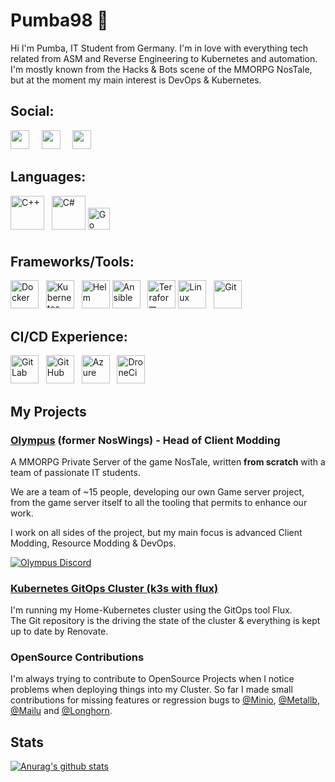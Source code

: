 # Pumba98 🤘

Hi I'm Pumba, IT Student from Germany. I'm in love with everything tech related from ASM and Reverse Engineering to Kubernetes and automation.
I'm mostly known from the Hacks & Bots scene of the MMORPG NosTale, but at the moment my main interest is DevOps & Kubernetes.

## Social:

<a href="https://github.com/Pumba98"><img src="https://img.shields.io/badge/-@Pumba98-%23181717?style=flat-square&logo=github" height="30"></a> &nbsp; &nbsp;
<a href="https://gitlab.com/Pumba98"><img src="https://img.shields.io/badge/-@Pumba98-orange?style=flat-square&logo=gitlab" height="30"></a> &nbsp; &nbsp;
<a href="https://discordapp.com/users/276439816906866689/"><img src="https://img.shields.io/badge/-Pumba98%236817-%232c2f33?style=flat-square&logo=discord" height="30"></a>

## Languages:

<img height="54" alt="C++" src="https://upload.wikimedia.org/wikipedia/commons/thumb/1/18/ISO_C%2B%2B_Logo.svg/2000px-ISO_C%2B%2B_Logo.svg.png"> &nbsp;
<img height="54" alt="C#" src="https://iconape.com/wp-content/png_logo_vector/csharp-logo.png">
<img height="35" alt="Go" src="https://upload.wikimedia.org/wikipedia/commons/thumb/0/05/Go_Logo_Blue.svg/1280px-Go_Logo_Blue.svg.png" style="margin-bottom: 10px">

## Frameworks/Tools:

<img height="45" alt="Docker" src="https://cdn.iconscout.com/icon/free/png-512/docker-11-1175228.png"> &nbsp;
<img height="45" alt="Kubernetes" src="https://kubernetes.io/images/favicon.png"> &nbsp;
<img height="45" alt="Helm" src="https://cncf-branding.netlify.app/img/projects/helm/icon/color/helm-icon-color.png">
<img height="45" alt="Ansible" src="https://images.squarespace-cdn.com/content/v1/5caf4259c46f6d28739b09b0/1558616309157-QJE3179D6V6WYBNUR301/ke17ZwdGBToddI8pDm48kKXbTL5U8xV7KgHrzqU-XYBZw-zPPgdn4jUwVcJE1ZvWEtT5uBSRWt4vQZAgTJucoTqqXjS3CfNDSuuf31e0tVHYShtqp9p317BEUKra4SA7joXG0jEu6ntXNgZ58T98lRur-lC0WofN0YB1wFg-ZW0/ansible_circleA_red.png"> &nbsp;
<img height="45" alt="Terraform" src="https://i.pinimg.com/originals/28/ec/74/28ec7440a57536eebad2931517aa1cce.png">
<img height="45" alt="Linux" src="https://upload.wikimedia.org/wikipedia/commons/thumb/f/f1/Icons8_flat_linux.svg/2000px-Icons8_flat_linux.svg.png"> &nbsp;
<img height="45" alt="Git" src="https://upload.wikimedia.org/wikipedia/commons/thumb/3/3f/Git_icon.svg/768px-Git_icon.svg.png"> &nbsp;

## CI/CD Experience:

<img height="45" alt="GitLab" src="https://about.gitlab.com/images/press/logo/png/gitlab-logo-gray-stacked-rgb.png"> &nbsp;
<img height="45" alt="GitHub" src="https://cdn-icons-png.flaticon.com/512/25/25231.png"> &nbsp;
<img height="45" alt="Azure" src="https://avatars2.githubusercontent.com/ml/1303?s=140&v=4"> &nbsp;
<img height="45" alt="DroneCi" src="https://www.trion.de/news/2021/01/28/drone-pipeline-global-variable/drone-logo.png"> &nbsp;

## My Projects

### [Olympus](https://wiki.olympusgg.com) (former NosWings) - Head of Client Modding

A MMORPG Private Server of the game NosTale, written **from scratch** with a team of passionate IT students.

We are a team of ~15 people, developing our own Game server project, from the game server itself to all the tooling that permits to enhance our work.

I work on all sides of the project, but my main focus is advanced Client Modding, Resource Modding & DevOps.

<a href="https://discord.gg/RUk4r4T"><img alt="Olympus Discord" src="https://discordapp.com/api/guilds/468831707877867530/widget.png?style=banner2"></a>

### [Kubernetes GitOps Cluster (k3s with flux)](https://github.com/Pumba98/k3s-flux-cluster)

I'm running my Home-Kubernetes cluster using the GitOps tool Flux.  
The Git repository is the driving the state of the cluster & everything is kept up to date by Renovate.

### OpenSource Contributions

I'm always trying to contribute to OpenSource Projects when I notice problems when deploying things into my Cluster. 
So far I made small contributions for missing features or regression bugs to [@Minio](https://github.com/minio), [@Metallb](https://github.com/metallb), [@Mailu](https://github.com/Mailu) and [@Longhorn](https://github.com/longhorn).

## Stats

[![Anurag's github stats](https://github-readme-stats.vercel.app/api?username=Pumba98&theme=github_dark)](https://github.com/anuraghazra/github-readme-stats)
